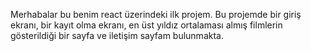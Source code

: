 Merhabalar bu benim react üzerindeki ilk projem. Bu projemde bir giriş ekranı, bir kayıt olma ekranı, en üst yıldız ortalaması almış filmlerin gösterildiği bir sayfa ve iletişim sayfam bulunmakta. 
